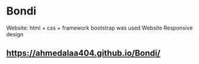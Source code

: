 # Bondi
Website: html + css + framework bootstrap was used Website Responsive design

## https://ahmedalaa404.github.io/Bondi/
